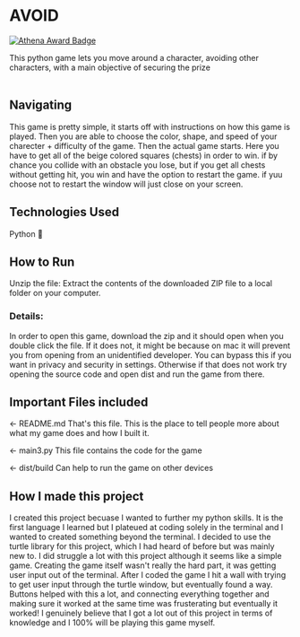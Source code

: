 # AVOID 
[![Athena Award Badge](https://img.shields.io/endpoint?url=https%3A%2F%2Faward.athena.hackclub.com%2Fapi%2Fbadge)](https://award.athena.hackclub.com?utm_source=readme)

This python game lets you move around a character, avoiding other characters, with a main objective of securing the prize<br><br>

## Navigating
This game is pretty simple, it starts off with instructions on how this game is played. Then you are able to choose the color, shape, and speed of your charecter + difficulty of the game. Then the actual game starts. Here you have to get all of the beige colored squares (chests) in order to win. if by chance you collide with an obstacle you lose, but if you get all chests without getting hit, you win and have the option to restart the game. if yuu choose not to restart the window will just close on your screen.

## Technologies Used
Python 🐍 <br>

## How to Run
Unzip the file: Extract the contents of the downloaded ZIP file to a local folder on your computer.<br>
### Details:
In order to open this game, download the zip and it should open when you double click the file. If it does not, it might be because on mac it will prevent you from opening from an unidentified developer. You can bypass this if you want in privacy and security in settings. Otherwise if that does not work try opening the source code and open dist and run the game from there. 

## Important Files included
← README.md
That's this file. This is the place to tell people more about what my game does and how I built it.

← main3.py
This file contains the code for the game

← dist/build
Can help to run the game on other devices


## How I made this project
I created this project becuase I wanted to further my python skills. It is the first language I learned but I plateued at coding solely in the terminal and I wanted to created something beyond the terminal. I decided to use the turtle library for this project, which I had heard of before but was mainly new to. I did struggle a lot with this project although it seems like a simple game. Creating the game itself wasn't really the hard part, it was getting user input out of the terminal. After I coded the game I hit a wall with trying to get user input through the turtle window, but eventually found a way. Buttons helped with this a lot, and connecting everything together and making sure it worked at the same time was frusterating but eventually it worked! I genuinely believe that I got a lot out of this project in terms of knowledge and I 100% will be playing this game myself.
